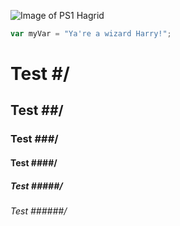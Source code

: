 ![Image of PS1 Hagrid](https://static.wikia.nocookie.net/universe-of-smash-bros-lawl/images/b/bc/PS1_hagrid.png/revision/latest?cb=20190405203704)

``` javascript
var myVar = "Ya're a wizard Harry!";
```


# Test #/
## Test ##/
### Test ###/
#### Test ####/
##### Test #####/
###### Test ######/
